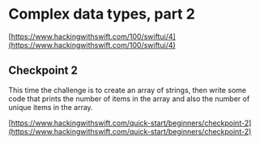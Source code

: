 # Complex data types, part 2

[https://www.hackingwithswift.com/100/swiftui/4](https://www.hackingwithswift.com/100/swiftui/4)

## Checkpoint 2

This time the challenge is to create an array of strings, then write some code that prints the number of items in the array and also the number of unique items in the array.

[https://www.hackingwithswift.com/quick-start/beginners/checkpoint-2](https://www.hackingwithswift.com/quick-start/beginners/checkpoint-2)

